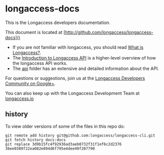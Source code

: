 longaccess-docs
=============

This is the Longaccess developers documentation.

This document is located at [http://github.com/longaccess/longaccess-docs]()

- If you are not familiar with longaccess, you should read [What is Longaccess?](what_is_longaccess.md).
- The [Introduction to Longaccess API](introduction_to_longaccess_api.md ) is a higher-level overview of how the longaccess API works.
- The [api](api/) folder has an extensive and detailed information about the API.

For questions or suggestions, join us at the [Longaccess Developers Community on Google+](https://plus.google.com/u/0/communities/106417301617588385467).

You can also keep up with the Longaccess Development Team at [longaccess.io](http://longaccess.io)

history
-------

To view older versions of some of the files in this repo do:

    git remote add history git@github.com:longaccess/longaccess-cli.git
    git fetch history docs:docs
    git replace 3d9b15fc4f92936ad3aeb0732f31f1ef6c2d2376 36ee0389f22ea082e894d6f795e4dee49f207790
